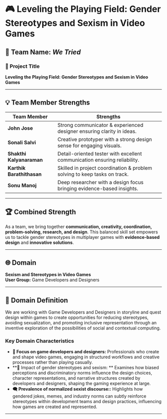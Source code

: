 # 🎮 Leveling the Playing Field: Gender Stereotypes and Sexism in Video Games  

## 👥 Team Name: *We Tried*  

### 📌 Project Title  
**Leveling the Playing Field: Gender Stereotypes and Sexism in Video Games**

---

## 💡 Team Member Strengths  

| Team Member            | Strengths                                                                 |
|-------------------------|--------------------------------------------------------------------------|
| **John Jose**           | Strong communicator & experienced designer ensuring clarity in ideas.    |
| **Sonali Salvi**        | Creative prototyper with a strong design sense for engaging visuals.      |
| **Shakthi Kalyanaraman**| Detail-oriented tester with excellent communication ensuring reliability.|
| **Karthik Barathithasan**| Skilled in project coordination & problem solving to keep tasks on track. |
| **Sonu Manoj**          | Deep researcher with a design focus bringing evidence-based insights.     |

---

## 🏆 Combined Strength  
As a team, we bring together **communication, creativity, coordination, problem-solving, research, and design**. This balanced skill set empowers us to tackle gender stereotypes in multiplayer games with **evidence-based design** and **innovative solutions**.  

---

## 🌐 Domain  
**Sexism and Stereotypes in Video Games**  
**User Group:** Game Developers and Designers  

---

## 📝 Domain Definition  
We are working with Game Developers and Designers in storyline and quest design within games to create opportunities for reducing stereotypes, avoiding sexualization, and promoting inclusive representation through an inventive exploration of the possibilities of social and contextual computing.  

### Key Domain Characteristics  
- **🎯 Focus on game developers and designers:** Professionals who create and shape video games, engaging in structured workflows and creative processes rather than playing casually.  
- **🚫 Impact of gender stereotypes and sexism: ** Examines how biased perceptions and discriminatory norms influence the design choices, character representations, and narrative structures created by developers and designers, shaping the gaming experience at large.  
- **🗨️ Prevalence of normalized sexist discourse::** Highlights how gendered jokes, memes, and industry norms can subtly reinforce stereotypes within development teams and design practices, influencing how games are created and represented.  

---





